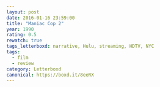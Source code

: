 ```yaml
---
layout: post 
date: 2016-01-16 23:59:00
title: "Maniac Cop 2"
year: 1990
rating: 0.5
rewatch: true
tags_letterboxd: narrative, Hulu, streaming, HDTV, NYC
tags:
  - film
  - review
category: Letterboxd
canonical: https://boxd.it/8eeRX
---
```

